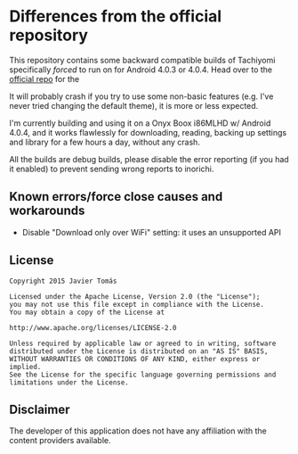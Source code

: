 # Differences from the official repository

This repository contains some backward compatible builds of Tachiyomi specifically *forced* to run on for Android 4.0.3 or 4.0.4. Head over to the [official repo](https://github.com/inorichi/tachiyomi) for the 

It will probably crash if you try to use some non-basic features (e.g. I've never tried changing the default theme), it is more or less expected.

I'm currently building and using it on a Onyx Boox i86MLHD w/ Android 4.0.4, and it works flawlessly for downloading, reading, backing up settings and library for a few hours a day, without any crash. 

All the builds are debug builds, please disable the error reporting (if you had it enabled) to prevent sending wrong reports to inorichi.

## Known errors/force close causes and workarounds

- Disable "Download only over WiFi" setting: it uses an unsupported API

## License

    Copyright 2015 Javier Tomás

    Licensed under the Apache License, Version 2.0 (the "License");
    you may not use this file except in compliance with the License.
    You may obtain a copy of the License at

    http://www.apache.org/licenses/LICENSE-2.0

    Unless required by applicable law or agreed to in writing, software
    distributed under the License is distributed on an "AS IS" BASIS,
    WITHOUT WARRANTIES OR CONDITIONS OF ANY KIND, either express or implied.
    See the License for the specific language governing permissions and
    limitations under the License.

## Disclaimer

The developer of this application does not have any affiliation with the content providers available.

